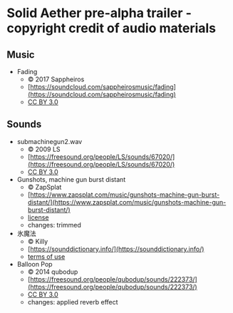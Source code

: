 # Solid Aether pre-alpha trailer - copyright credit of audio materials

## Music

- Fading
  - © 2017 Sappheiros
  - [https://soundcloud.com/sappheirosmusic/fading](https://soundcloud.com/sappheirosmusic/fading)
  - [CC BY 3.0][]

## Sounds

- submachinegun2.wav
  - © 2009 LS
  - [https://freesound.org/people/LS/sounds/67020/](https://freesound.org/people/LS/sounds/67020/)
  - [CC BY 3.0][]
- Gunshots, machine gun burst distant
  - © ZapSplat
  - [https://www.zapsplat.com/music/gunshots-machine-gun-burst-distant/](https://www.zapsplat.com/music/gunshots-machine-gun-burst-distant/)
  - [license](https://www.zapsplat.com/license-type/standard-license/)
  - changes: trimmed
- 氷魔法
  - © Killy
  - [https://sounddictionary.info/](https://sounddictionary.info/)
  - [terms of use](https://sounddictionary.info/terms-of-use/)
- Balloon Pop
  - © 2014 qubodup
  - [https://freesound.org/people/qubodup/sounds/222373/](https://freesound.org/people/qubodup/sounds/222373/)
  - [CC BY 3.0][]
  - changes: applied reverb effect

[CC BY 3.0]:https://creativecommons.org/licenses/by/3.0/
